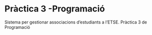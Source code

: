 # Pràctica 3 -Programació
Sistema per gestionar associacions d’estudiants a l’ETSE. Pràctica 3 de Programació
